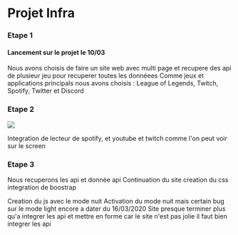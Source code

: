 # Projet Infra

### Etape 1

#### Lancement sur le projet le 10/03

Nous avons choisis de faire un site web avec multi page et recupere des api de plusieur jeu pour recuperer toutes les donnéees
Comme jeux et applications principals nous avons choisis :
League of Legends, Twitch, Spotify, Twitter et Discord

### Etape 2

![](https://i.imgur.com/2Yrwu2i.png)

Integration de lecteur de spotify, et youtube et twitch comme l'on peut voir sur le screen  

### Etape 3

Nous recuperons les api et donnée api 
Continuation du site
creation du css 
integration de boostrap  

Creation du js avec le mode nuit 
Activation du mode nuit mais certain bug sur le mode light encore a dater du 16/03/2020
Site presque terminer plus qu'a integrer les api et mettre en forme car le site n'est pas jolie il faut bien integrer les api 

